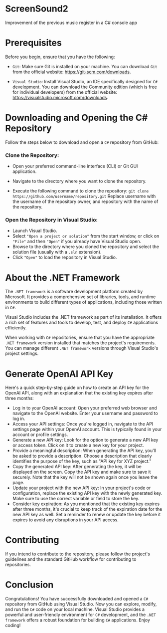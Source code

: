 # ScreenSound2
Improvement of the previous music register in a C# console app
 
# Prerequisites
Before you begin, ensure that you have the following:
 
- ````Git````: Make sure Git is installed on your machine. You can download ````Git```` from the official website: https://git-scm.com/downloads.
 
- ````Visual Studio````: Install Visual Studio, an IDE specifically designed for ````C#```` development. You can download the Community edition (which is free for individual developers) from the official website: https://visualstudio.microsoft.com/downloads.
 
# Downloading and Opening the C# Repository
Follow the steps below to download and open a ````C#```` repository from GitHub:
 
### Clone the Repository:
 
- Open your preferred command-line interface (CLI) or Git GUI application.
 
- Navigate to the directory where you want to clone the repository.
 
- Execute the following command to clone the repository:
````git clone https://github.com/username/repository.git````
Replace username with the username of the repository owner, and repository with the name of the repository.
 
### Open the Repository in Visual Studio:
 
- Launch Visual Studio.
- Select ````"Open a project or solution"```` from the start window, or click on ````"File"```` and then ````"Open"```` if you already have Visual Studio open.
- Browse to the directory where you cloned the repository and select the solution file (usually with a ````.sln```` extension).
- Click ````"Open"```` to load the repository in Visual Studio.
 
# About the .NET Framework
The ````.NET framework```` is a software development platform created by Microsoft. It provides a comprehensive set of libraries, tools, and runtime environments to build different types of applications, including those written in ````C#````.
 
Visual Studio includes the .NET framework as part of its installation. It offers a rich set of features and tools to develop, test, and deploy ````C#```` applications efficiently.
 
When working with ````C#```` repositories, ensure that you have the appropriate ````.NET framework```` version installed that matches the project's requirements. You can manage different ````.NET framework```` versions through Visual Studio's project settings.

# Generate OpenAI API Key
Here's a quick step-by-step guide on how to create an API key for the OpenAI API, along with an explanation that the existing key expires after three months:
 
 - Log in to your OpenAI account: Open your preferred web browser and navigate to the OpenAI website. Enter your username and password to log in.
 - Access your API settings: Once you're logged in, navigate to the API settings page within your OpenAI account. This is typically found in your account or profile settings.
 - Generate a new API key: Look for the option to generate a new API key or access token. Click on it to create a new key for your project.
 - Provide a meaningful description: When generating the API key, you'll be asked to provide a description. Choose a description that clearly identifies the purpose of the key, such as "API key for XYZ project."
 - Copy the generated API key: After generating the key, it will be displayed on the screen. Copy the API key and make sure to save it securely. Note that the key will not be shown again once you leave the page.
 - Update your project with the new API key: In your project's code or configuration, replace the existing API key with the newly generated key. Make sure to use the correct variable or field to store the key.
 - Consider key expiration: As you mentioned that the existing key expires after three months, it's crucial to keep track of the expiration date for the new API key as well. Set a reminder to renew or update the key before it expires to avoid any disruptions in your API access.
 
# Contributing
If you intend to contribute to the repository, please follow the project's guidelines and the standard GitHub workflow for contributing to repositories.

# Conclusion
Congratulations! You have successfully downloaded and opened a ````C#```` repository from GitHub using Visual Studio. Now you can explore, modify, and run the ````C#```` code on your local machine. Visual Studio provides a powerful and user-friendly environment for ````C#```` development, and the ````.NET framework```` offers a robust foundation for building ````C#```` applications. Enjoy coding!

